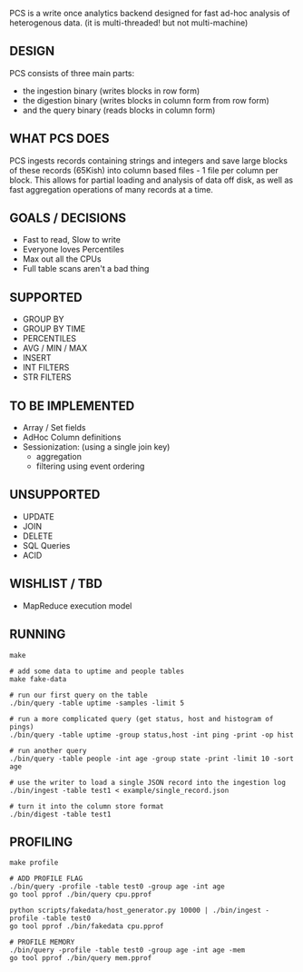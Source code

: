 

PCS is a write once analytics backend designed for fast ad-hoc analysis of
heterogenous data. (it is multi-threaded! but not multi-machine)


DESIGN
------

PCS consists of three main parts:

* the ingestion binary (writes blocks in row form)
* the digestion binary (writes blocks in column form from row form)
* and the query binary (reads blocks in column form)


WHAT PCS DOES
-------------

PCS ingests records containing strings and integers and save large blocks of
these records (65Kish) into column based files - 1 file per column per block.
This allows for partial loading and analysis of data off disk, as well as fast
aggregation operations of many records at a time.

GOALS / DECISIONS
-----------------

* Fast to read, Slow to write
* Everyone loves Percentiles
* Max out all the CPUs
* Full table scans aren't a bad thing


SUPPORTED
---------

* GROUP BY
* GROUP BY TIME
* PERCENTILES
* AVG / MIN / MAX
* INSERT
* INT FILTERS
* STR FILTERS


TO BE IMPLEMENTED
-----------------

* Array / Set fields
* AdHoc Column definitions
* Sessionization: (using a single join key) 
  * aggregation
  * filtering using event ordering

 
UNSUPPORTED
-----------

* UPDATE
* JOIN
* DELETE
* SQL Queries
* ACID


WISHLIST / TBD
--------------

*  MapReduce execution model

RUNNING
-------

    make

    # add some data to uptime and people tables
    make fake-data

    # run our first query on the table
    ./bin/query -table uptime -samples -limit 5

    # run a more complicated query (get status, host and histogram of pings)
    ./bin/query -table uptime -group status,host -int ping -print -op hist

    # run another query
    ./bin/query -table people -int age -group state -print -limit 10 -sort age

    # use the writer to load a single JSON record into the ingestion log
    ./bin/ingest -table test1 < example/single_record.json

    # turn it into the column store format
    ./bin/digest -table test1


PROFILING
---------

    make profile

    # ADD PROFILE FLAG
    ./bin/query -profile -table test0 -group age -int age
    go tool pprof ./bin/query cpu.pprof

    python scripts/fakedata/host_generator.py 10000 | ./bin/ingest -profile -table test0
    go tool pprof ./bin/fakedata cpu.pprof

    # PROFILE MEMORY
    ./bin/query -profile -table test0 -group age -int age -mem
    go tool pprof ./bin/query mem.pprof

